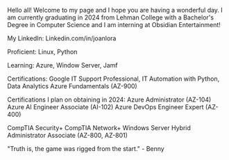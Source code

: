 Hello all! Welcome to my page and I hope you are having a wonderful day. 
I am currently graduating in 2024 from Lehman College with a Bachelor's Degree in Computer Science and I am interning at Obsidian Entertainment! 

My LinkedIn: Linkedin.com/in/joanlora

Proficient: Linux, Python

Learning: Azure, Window Server, Jamf

Certifications: 
Google IT Support Professional, IT Automation with Python, Data Analytics
Azure Fundamentals (AZ-900)

Certifications I plan on obtaining in 2024: 
Azure Administrator (AZ-104)
Azure AI Engineer Associate (AI-102)
Azure DevOps Engineer Expert (AZ-400)


CompTIA Security+ 
CompTIA Network+
Windows Server Hybrid Administrator Associate (AZ-800, AZ-801)


"Truth is, the game was rigged from the start." - Benny 
